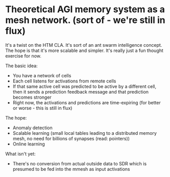 Theoretical AGI memory system as a mesh network. (sort of - we're still in flux)
=====

It's a twist on the HTM CLA.  It's sort of an ant swarm intelligence concept.  The hope is that it's more scalable and simpler.  It's really just a fun thought exercise for now.

The basic idea: 

* You have a network of cells
* Each cell listens for activations from remote cells
* If that same active cell was predicted to be active by a different cell, then it sends a prediction feedback message and that prediction becomes stronger
* Right now, the activations and predictions are time-expiring (for better or worse - this is still in flux)

The hope:

* Anomaly detection
* Scalable learning (small local tables leading to a distributed memory mesh, no need for billions of synapses (read: pointers))
* Online learning

What isn't yet:

* There's no conversion from actual outside data to SDR which is presumed to be fed into the mmesh as input activations

